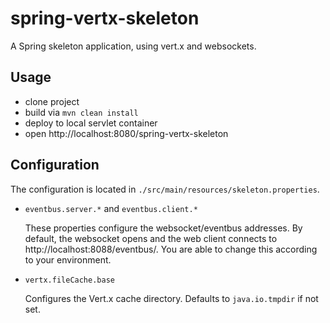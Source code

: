 # spring-vertx-skeleton
A Spring skeleton application, using vert.x and websockets.

## Usage

+ clone project
+ build via `mvn clean install`
+ deploy to local servlet container
+ open http://localhost:8080/spring-vertx-skeleton


## Configuration

The configuration is located in `./src/main/resources/skeleton.properties`.

+ `eventbus.server.*` and `eventbus.client.*`

  These properties configure the websocket/eventbus addresses. By default, the websocket opens and the web client connects to http://localhost:8088/eventbus/. You are able to change this according to your environment.

+  `vertx.fileCache.base`

    Configures the Vert.x cache directory. Defaults to `java.io.tmpdir` if not set.
